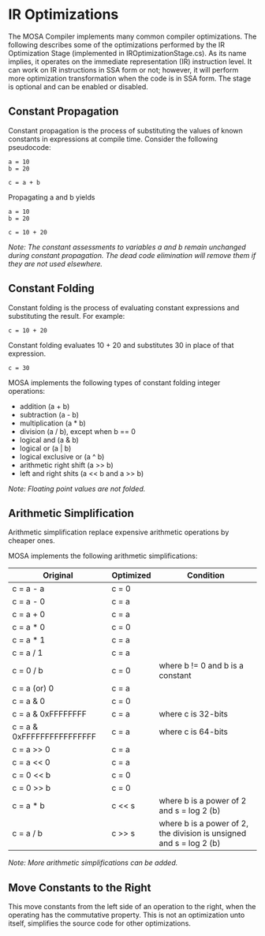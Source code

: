 # IR Optimizations

The MOSA Compiler implements many common compiler optimizations. The following describes some of the optimizations performed by the IR Optimization Stage (implemented in IROptimizationStage.cs). As its name implies, it operates on the immediate representation (IR) instruction level. It can work on IR instructions in SSA form or not; however, it will perform more optimization transformation when the code is in SSA form. The stage is optional and can be enabled or disabled.

## Constant Propagation

Constant propagation is the process of substituting the values of known constants in expressions at compile time. Consider the following pseudocode:

````
a = 10
b = 20

c = a + b
````
Propagating a and b yields

````
a = 10
b = 20

c = 10 + 20
````
_Note: The constant assessments to variables a and b remain unchanged during constant propagation. The dead code elimination will remove them if they are not used elsewhere._

## Constant Folding

Constant folding is the process of evaluating constant expressions and substituting the result. For example:

````
c = 10 + 20
````
Constant folding evaluates 10 + 20 and substitutes 30 in place of that expression.
````
c = 30
````

MOSA implements the following types of constant folding integer operations: 
* 	addition (a + b)
* 	subtraction (a - b)
* 	multiplication (a * b)
* 	division (a / b), except when b == 0
* 	logical and (a & b)
* 	logical or (a | b)
* 	logical exclusive or (a ^ b)
* 	arithmetic right shift (a >> b)
* 	left and right shits (a << b and a >> b)

_Note: Floating point values are not folded._

## Arithmetic Simplification 

Arithmetic simplification replace expensive arithmetic operations by cheaper ones. 

MOSA implements the following arithmetic simplifications:

Original | Optimized | Condition
---------|-----------|-----------
c = a - a | c = 0
c = a - 0 | c = a
c = a + 0 | c = a
c = a * 0 | c = 0
c = a * 1 | c = a
c = a / 1 | c = a
c = 0 / b | c = 0 | where b != 0 and b is a constant
c = a (or)  0 | c = a
c = a & 0 | c = 0
c = a & 0xFFFFFFFF | c = a | where c is 32-bits
c = a & 0xFFFFFFFFFFFFFFFF | c = a | where c is 64-bits
c = a >> 0 | c = a
c = a << 0 | c = a
c = 0 << b | c = 0
c = 0 >> b | c = 0
c = a * b | c << s | where b is a power of 2 and s = log 2 (b)
c = a / b | c >> s | where b is a power of 2, the division is unsigned and s = log 2 (b)

_Note: More arithmetic simplifications can be added._

## Move Constants to the Right

This move constants from the left side of an operation to the right, when the operating has the commutative property. This is not an optimization unto itself, simplifies the source code for other optimizations.


